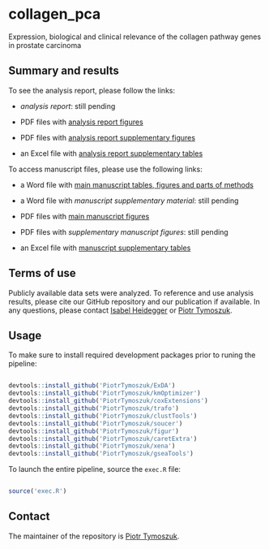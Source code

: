 # collagen_pca
Expression, biological and clinical relevance of the collagen pathway genes in prostate carcinoma

## Summary and results

To see the analysis report, please follow the links:

* _analysis report_: still pending

* PDF files with [analysis report figures](https://github.com/PiotrTymoszuk/collagen_pca/tree/main/report/figures)

* PDF files with [analysis report supplementary figures](https://github.com/PiotrTymoszuk/collagen_pca/tree/main/report/supplementary%20figures)

* an Excel file with [analysis report supplementary tables](https://github.com/PiotrTymoszuk/collagen_pca/blob/main/report/manuscript_supplementary_tables.xlsx)

To access manuscript files, please use the following links:

* a Word file with [main manuscript tables, figures and parts of methods](https://github.com/PiotrTymoszuk/collagen_pca/blob/main/report/report_supplementary_tables.xlsx)

* a Word file with _manuscript supplementary material_: still pending

* PDF files with [main manuscript figures](https://github.com/PiotrTymoszuk/collagen_pca/tree/main/report/manuscript%20figures)

* PDF files with _supplementary manuscript figures_: still pending

* an Excel file with [manuscript supplementary tables](https://github.com/PiotrTymoszuk/collagen_pca/blob/main/report/manuscript_supplementary_tables.xlsx)

## Terms of use
Publicly available data sets were analyzed. 
To reference and use analysis results, please cite our GitHub repository and our publication if available. In any questions, please contact [Isabel Heidegger](mailto:Isabel-Maria.Heidegger@i-med.ac.at) or [Piotr Tymoszuk](mailto:piotr.s.tymoszuk@gmail.com).

## Usage

To make sure to install required development packages prior to runing the pipeline:

```r

devtools::install_github('PiotrTymoszuk/ExDA')
devtools::install_github('PiotrTymoszuk/kmOptimizer')
devtools::install_github('PiotrTymoszuk/coxExtensions')
devtools::install_github('PiotrTymoszuk/trafo')
devtools::install_github('PiotrTymoszuk/clustTools')
devtools::install_github('PiotrTymoszuk/soucer')
devtools::install_github('PiotrTymoszuk/figur')
devtools::install_github('PiotrTymoszuk/caretExtra')
devtools::install_github('PiotrTymoszuk/xena')
devtools::install_github('PiotrTymoszuk/gseaTools')

```
To launch the entire pipeline, source the `exec.R` file:

```r

source('exec.R')

```

## Contact

The maintainer of the repository is [Piotr Tymoszuk](mailto:piotr.s.tymoszuk@gmail.com).
